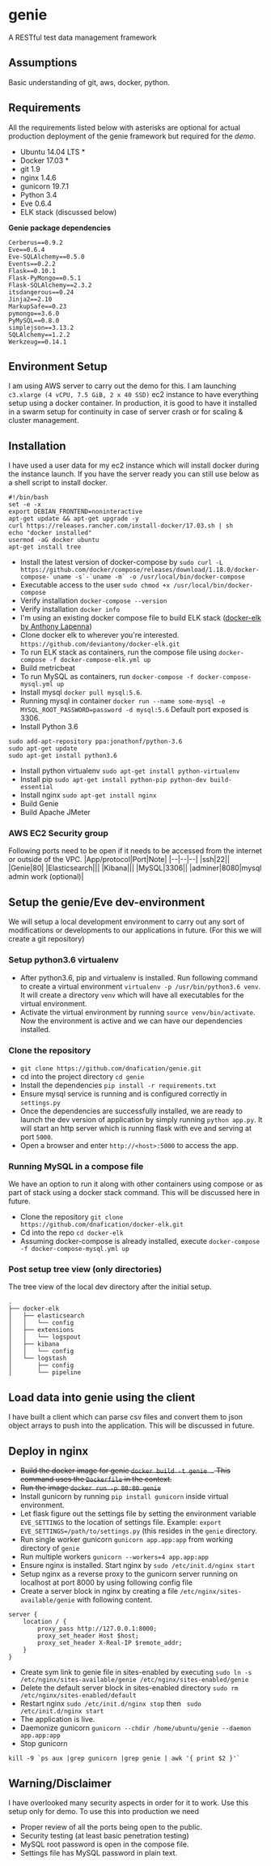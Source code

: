 # genie
A RESTful test data management framework

## Assumptions
Basic understanding of git, aws, docker, python.

## Requirements
All the requirements listed below with asterisks are optional for actual production deployment of the genie framework but required for the *demo*.
 - Ubuntu 14.04 LTS *
 - Docker 17.03 *
 - git 1.9
 - nginx 1.4.6
 - gunicorn 19.7.1
 - Python 3.4
 - Eve 0.6.4
 - ELK stack (discussed below)

**Genie package dependencies**
```
Cerberus==0.9.2
Eve==0.6.4
Eve-SQLAlchemy==0.5.0
Events==0.2.2
Flask==0.10.1
Flask-PyMongo==0.5.1
Flask-SQLAlchemy==2.3.2
itsdangerous==0.24
Jinja2==2.10
MarkupSafe==0.23
pymongo==3.6.0
PyMySQL==0.8.0
simplejson==3.13.2
SQLAlchemy==1.2.2
Werkzeug==0.14.1
```


## Environment Setup
I am using AWS server to carry out the demo for this. I am launching `c3.xlarge (4 vCPU, 7.5 GiB, 2 x 40 SSD)` ec2 instance to have everything setup using a docker container. In production, it is good to have it installed in a swarm setup for continuity in case of server crash or for scaling & cluster management.

## Installation
I have used a user data for my ec2 instance which will install docker during the instance launch. If you have the server ready you can still use below as a shell script to install docker.

    #!/bin/bash
    set -e -x
    export DEBIAN_FRONTEND=noninteractive
    apt-get update && apt-get upgrade -y
    curl https://releases.rancher.com/install-docker/17.03.sh | sh
    echo "docker installed"
    usermod -aG docker ubuntu
    apt-get install tree

 - Install the latest version of docker-compose by ```sudo curl -L https://github.com/docker/compose/releases/download/1.18.0/docker-compose-`uname -s`-`uname -m` -o /usr/local/bin/docker-compose```
 - Executable access to the user `sudo chmod +x /usr/local/bin/docker-compose`
 - Verify installation `docker-compose --version`
 - Verify installation `docker info`
 - I'm using an existing docker compose file to build ELK stack ([docker-elk by Anthony Lapenna](https://github.com/deviantony))
 - Clone docker elk to wherever you're interested. `https://github.com/deviantony/docker-elk.git`
 - To run ELK stack as containers, run the compose file using `docker-compose -f docker-compose-elk.yml up`
 - Build metricbeat
 - To run MySQL as containers, run `docker-compose -f docker-compose-mysql.yml up`
 - Install mysql `docker pull mysql:5.6`.
 - Running mysql in container `docker run --name some-mysql -e MYSQL_ROOT_PASSWORD=password -d mysql:5.6` Default port exposed is 3306.
 - Install Python 3.6
```
sudo add-apt-repository ppa:jonathonf/python-3.6
sudo apt-get update
sudo apt-get install python3.6
```
 - Install python virtualenv `sudo apt-get install python-virtualenv`
 - Install pip `sudo apt-get install python-pip python-dev build-essential`
 - Install nginx `sudo apt-get install nginx`
 - Build Genie
 - Build Apache JMeter

### AWS EC2 Security group
Following ports need to be open if it needs to be accessed from the internet or outside of the VPC.
|App/protocol|Port|Note|
|--|--|--|
|ssh|22||
|Genie|80|
|Elasticsearch|||
|Kibana|||
|MySQL|3306||
|adminer|8080|mysql admin work (optional)|


## Setup the genie/Eve dev-environment
We will setup a local development environment to carry out any sort of modifications or developments to our applications in future. (For this we will create a git repository)
### Setup python3.6 virtualenv
 - After python3.6, pip and virtualenv is installed. Run following command to create a virtual environment `virtualenv -p /usr/bin/python3.6 venv`. It will create a directory `venv` which will have all executables for the virtual environment.
 - Activate the virtual environment by running `source venv/bin/activate`. Now the environment is active and we can have our dependencies installed.

### Clone the repository
 - `git clone https://github.com/dnafication/genie.git`
 - cd into the project directory `cd genie`
 - Install the dependencies `pip install -r requirements.txt`
 - Ensure mysql service is running and is configured correctly in `settings.py`
 - Once the dependencies are successfully installed, we are ready to launch the dev version of application by simply running `python app.py`. It will start an http server which is running flask with eve and serving at port `5000`.
 - Open a browser and enter `http://<host>:5000` to access the app.

### Running MySQL in a compose file
We have an option to run it along with other containers using compose or as part of stack using a docker stack command. This will be discussed here in future.

 - Clone the repository `git clone https://github.com/dnafication/docker-elk.git`
 - Cd into the repo `cd docker-elk`
 - Assuming docker-compose is already installed, execute `docker-compose -f docker-compose-mysql.yml up`

### Post setup tree view (only directories)
The tree view of the local dev directory after the initial setup.

    .
    ├── docker-elk
    │   ├── elasticsearch
    │   │   └── config
    │   ├── extensions
    │   │   └── logspout
    │   ├── kibana
    │   │   └── config
    │   └── logstash
    │       ├── config
    │       └── pipeline



## Load data into genie using the client
I have built a client which can parse csv files and convert them to json object arrays to push into the application. This will be discussed in future.

## Deploy in nginx
 - ~~Build the docker image for genie `docker build -t genie .` This command uses the `Dockerfile` in the context.~~
 - ~~Run the image `docker run -p 80:80 genie`~~
 - Install gunicorn by running `pip install gunicorn` inside virtual environment.
 - Let flask figure out the settings file by setting the environment variable `EVE_SETTINGS` to the location of settings file. Example: `export EVE_SETTINGS=/path/to/settings.py` (this resides in the `genie` directory.
 - Run single worker gunicorn `gunicorn app.app:app` from working directory of `genie`
 - Run multiple workers `gunicorn --workers=4 app.app:app`
 - Ensure nginx  is installed.  Start nginx by `sudo /etc/init.d/nginx start`
 - Setup nginx as a reverse proxy to the gunicorn server running on localhost at port 8000 by using following config file
 - Create a server block in nginx by creating a file `/etc/nginx/sites-available/genie` with following content.
```
server {
	location / {
		proxy_pass http://127.0.0.1:8000;
		proxy_set_header Host $host;
		proxy_set_header X-Real-IP $remote_addr;
	}
}
```
 - Create sym link to genie file in sites-enabled by executing `sudo ln -s /etc/nginx/sites-available/genie /etc/nginx/sites-enabled/genie`
 - Delete the default server block in sites-enabled directory `sudo rm /etc/nginx/sites-enabled/default`
 - Restart nginx `sudo /etc/init.d/nginx stop` then ` sudo /etc/init.d/nginx start`
 - The application is live.
 - Daemonize gunicorn `gunicorn --chdir /home/ubuntu/genie --daemon app.app:app`
 - Stop gunicorn
```
kill -9 `ps aux |grep gunicorn |grep genie | awk '{ print $2 }'`
```


## Warning/Disclaimer
I have overlooked many security aspects in order for it to work. Use this setup only for demo. To use this into production we need
 - Proper review of all the ports being open to the public.
 - Security testing (at least basic penetration testing)
 - MySQL root password is open in the compose file.
 - Settings file has MySQL password in plain text.